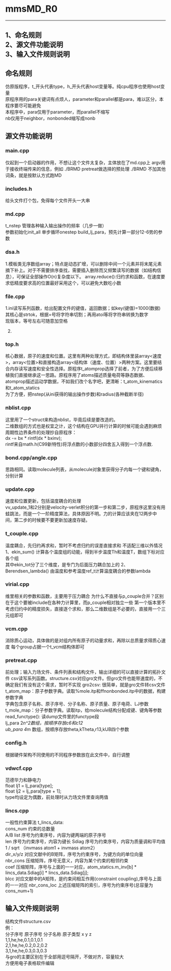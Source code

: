 # mmsMD_R0
--- 
1、命名规则  
2、源文件功能说明  
3、输入文件规则说明
--- 
## 命名规则
仿原版程序，t_开头代表type，h_开头代表host变量等。纯cpu程序也使用host变量  
原程序用的para关键词有点烦人，parameter和parallel都是para，难以区分，本程序要尽可能避免  
本程序中，para仅用于parameter，而parallel不缩写  
nb仅用于neighbor，nonbonded缩写成nonb  
## 源文件功能说明
### main.cpp
仅起到一个启动器的作用，不想让这个文件太复杂，主体放在了md.cpp上
argv用于接收终端传来的信息，例如
./BRMD pretreat做选择的预处理
./BRMD 不加其他词条，就是按默认方式跑MD
### includes.h
给头文件打个包，免得每个文件开头一大串
### md.cpp
t_nstep 管理各种输入输出操作的频率（几步一做）  
参数初始化init_all
单步循环onestep
build_lj_para，预先计算一部分12-6势的参数
### dsa.h
1.模板类无序数组array；特点是动态扩增，可以删除中间一个元素并将末尾元素摘下补上。对于不需要排序查找，需要插入删除而又频繁读写的数据（如结构信息），可保证全部操作O(n)复杂度以下。
array.reduce():归约求和函数，在速度要求低精度要求高的位置最好采用这个，可以避免大数吃小数
### file.cpp
1.ini读写系列函数，给出配置文件的键值，返回数据；如key(键值)=1000(数据)  
其核心是strtok，根据=号将字符串切割；再用atoi等将字符串转换为数字  
现版本，等号左右可随意加空格

2.

### top.h
核心数据，原子的速度和位置。这里有两种处理方式，即结构体里装array<速度>，array<位置>和直接构造array<结构体（速度、位置）>两种方案。这里要结合内存读写速度和安全性选择。原程序t_atomprop选择了前者，为了方便后续移植我们直接继承这一思路。原程序用了atoms描述质量电荷等静态数据、atomprop描述运动学数据，不如我们改个名字吧，更清晰：t_atom_kinematics和t_atom_statics  
为了方便，把nstep(从ini获得的输出操作步数)和radius(各种截断半径)
### nblist.cpp
这里用了一个struct来构造nblist，毕竟后续是要改造的。  
二维数组的方式也是权宜之计，这个结构在GPU并行计算的时候可能会遇到麻烦
周期性边界条件的处理抄自原程序：  
dx -= bx * rintf(dx * bxinv);  
rintf来自math.h(C99新特性)将浮点数的小数部分四舍五入得到一个浮点数.
### bond.cpp/angle.cpp
思路相同。读取molecule列表，从molecule对象里获得分子内每一个键和键角，分别计算

### update.cpp
速度和位置更新，包括温度耦合的处理  
vv_update_1和2分别是velocity-verlet积分的第一步和第二步，原程序这里没有用蛙跳法，而是一个一阶精度算法，具体原因不明。力的计算应该夹在12两步中间，第二步的时候要不要更新加速度存疑。
### t_couple.cpp
温度耦合，先归约再求和，暂时不考虑归约的误差直接求和
不适配三维以外情况    
1、ekin_sum() 计算各个温度组的动能，得到半步温度Th和温度T，数组下标对应各个组  
    其中ekin_tot分了三个维度，是专门为后面压力耦合加上的
2、Berendsen_lambda() 由温度和参考温度ref_t计算温度耦合的参数lambda  
### virial.cpp
维里相关的参数和函数，主要用于压力耦合
为什么不直接与p_couple合并？区别在于这个要被include在各种力计算里，而p_couple相对独立一些
第一个版本里不考虑归约中的精度损失，直接逐个求和，那么二维数组是不必要的，直接用一个三元组即可
### vcm.cpp
消除质心运动，具体做的是对组内所有原子的动量求和，再除以总质量求得质心速度
每个group占据一个t_vcm结构体即可

### pretreat.cpp
前处理；输入力场文件、条件列表和结构文件，输出详细的可以直接计算的拓扑文件
csv读写系列函数。structure.csv对应gro文件。但gro文件也能带速度的，不确定我们有没有这个需求，暂时不实现
gro2csv: 很简单，就是gro文件转csv文件
t_atom_map：原子参数字典。读取%mole.itp和ffnonbonded.itp中的数据，构建参数字典  
            字典包含原子名称、原子序号、分子名称、原子质量、原子电荷、LJ参数
t_mole_map：分子参数字典。读取itp，给molecule结构分配成键、键角等参数
read_functype(): 读dump文件里的functype段  
    lj_para 2*n^2数组，按顺序存放c6和c12  
    ub_para 4*m 数组，按顺序存放theta,kTheta,r13,kUB四个参数  
### config.h
根据硬件架构不同使用的不同程序参数放在此文件中，自行调整
### vdwcf.cpp
范德华力和静电力  
float lj1 = lj_para[type];  
float lj2 = lj_para[type + 1];  
type均设定为偶数，前处理时从力场文件里查询两值  

### lincs.cpp
一般性约束算法
t_lincs_data:  
cons_num 约束的总数量  
A/B list 序号为约束序号，内容为键两端的原子序号  
len 序号为约束序号，内容为键长
Sdiag 序号为约束序号，内容为质量调和平均值 1 / sqrt （invmass atom1 + invmass atom2）  
dir_x/y/z 对应文献中的B矩阵，序号为约束序号，为键方向的单位向量  
nbr_cons 压缩矩阵，序号无意义，内容为某个约束的相邻约束  
coef 压缩矩阵，序号与上面的一一对应，atom_statics.m_inv[b] * lincs_data.Sdiag[i] * lincs_data.Sdiag[j];  
blcc 对应文献中的A矩阵，是约束间相互作用(constraint coupling),序号与上面的一一对应
nbr_cons_loc 上述压缩矩阵的索引，序号为约束序号(总容量为cons_num+1)


## 输入文件规则说明 
结构文件structure.csv  
例：  
分子序号 原子序号 分子名称 原子类型 x y z  
1,1,he,he,0.1,0.1,0.1  
2,1,he,he,0.2,0.2,0.2  
3,1,he,he,0.3,0.3,0.3  
与gro的主要区别在于全部用逗号隔开，不做对齐，容量较大  
方便用电子表格软件编辑  

